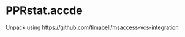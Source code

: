 PPRstat.accde
========================

Unpack using https://github.com/timabell/msaccess-vcs-integration


